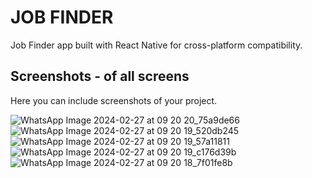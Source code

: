 # JOB FINDER

Job Finder app built with React Native for cross-platform compatibility.

## Screenshots - of all screens

Here you can include screenshots of your project.

![WhatsApp Image 2024-02-27 at 09 20 20_75a9de66](https://github.com/syket-git/react-native-jobs-app/assets/39830305/36b748f7-4b01-4bd2-9681-a413fe16ba34)
![WhatsApp Image 2024-02-27 at 09 20 19_520db245](https://github.com/syket-git/react-native-jobs-app/assets/39830305/7ad163da-88f0-4a0d-8c12-21285d1aa046)
![WhatsApp Image 2024-02-27 at 09 20 19_57a11811](https://github.com/syket-git/react-native-jobs-app/assets/39830305/c6d0cba3-7ce1-498a-b3d6-ad31c37c4c28)
![WhatsApp Image 2024-02-27 at 09 20 19_c176d39b](https://github.com/syket-git/react-native-jobs-app/assets/39830305/6c30d2cf-29de-4327-b413-a16c3b5e83b6)
![WhatsApp Image 2024-02-27 at 09 20 18_7f01fe8b](https://github.com/syket-git/react-native-jobs-app/assets/39830305/6c50d9f3-41c2-4b13-869d-054b2242792f)








